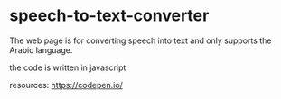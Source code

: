 # speech-to-text-converter

The web page is for converting speech into text and only supports the Arabic language.

the code is written in javascript

resources:
https://codepen.io/
